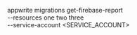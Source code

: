 appwrite migrations get-firebase-report \
    --resources one two three \
    --service-account <SERVICE_ACCOUNT>
